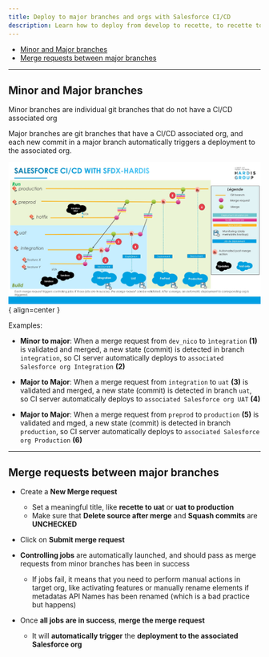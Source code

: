 ```yaml
---
title: Deploy to major branches and orgs with Salesforce CI/CD
description: Learn how to deploy from develop to recette, to recette to UAT, to UAT to preprod and to preprod to production
---
```

<!-- markdownlint-disable MD013 -->

- [Minor and Major branches](#minor-and-major-branches)
- [Merge requests between major branches](#merge-requests-between-major-branches)

___

## Minor and Major branches

Minor branches are individual git branches that do not have a CI/CD associated org

Major branches are git branches that have a CI/CD associated org, and each new commit in a major branch automatically triggers a deployment to the associated org.

![](assets/images/ci-cd-schema-release.jpg){ align=center }

Examples:

- **Minor to major**: When a merge request from `dev_nico` to `ìntegration` **(1)** is validated and merged, a new state (commit) is detected in branch `integration`, so CI server automatically deploys to `associated Salesforce org Integration` **(2)**

- **Major to Major**: When a merge request from `integration` to `uat` **(3)** is validated and merged, a new state (commit) is detected in branch `uat`, so CI server automatically deploys to `associated Salesforce org UAT` **(4)**

- **Major to Major**: When a merge request from `preprod` to `production` **(5)** is validated and mged, a new state (commit) is detected in branch `production`, so CI server automatically deploys to `associated Salesforce org Production` **(6)**

___

## Merge requests between major branches

- Create a **New Merge request**
  - Set a meaningful title, like **recette to uat** or **uat to production**
  - Make sure that **Delete source after merge** and **Squash commits** are **UNCHECKED**
- Click on **Submit merge request**

- **Controlling jobs** are automatically launched, and should pass as merge requests from minor branches has been in success
  - If jobs fail, it means that you need to perform manual actions in target org, like activating features or manually rename elements if metadatas API Names has been renamed (which is a bad practice but happens)

- Once **all jobs are in success**, **merge the merge request**
  - It will **automatically trigger** the **deployment to the associated Salesforce org**
